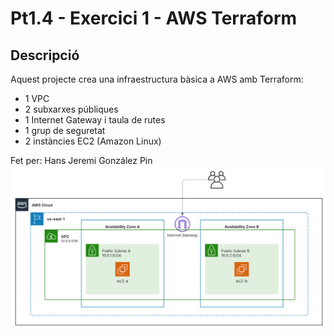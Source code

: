 # Pt1.4 - Exercici 1 - AWS Terraform

## Descripció
Aquest projecte crea una infraestructura bàsica a AWS amb Terraform:
- 1 VPC
- 2 subxarxes públiques
- 1 Internet Gateway i taula de rutes
- 1 grup de seguretat
- 2 instàncies EC2 (Amazon Linux)

Fet per: Hans Jeremi González Pin 
![Topologia](assets/diagrama_aws.PNG)